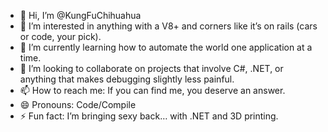- 👋 Hi, I’m @KungFuChihuahua  
- 👀 I’m interested in anything with a V8+ and corners like it’s on rails (cars or code, your pick).  
- 🌱 I’m currently learning how to automate the world one application at a time.  
- 💞️ I’m looking to collaborate on projects that involve C#, .NET, or anything that makes debugging slightly less painful.  
- 📫 How to reach me: If you can find me, you deserve an answer.  
- 😄 Pronouns: Code/Compile  
- ⚡ Fun fact: I’m bringing sexy back… with .NET and 3D printing.
